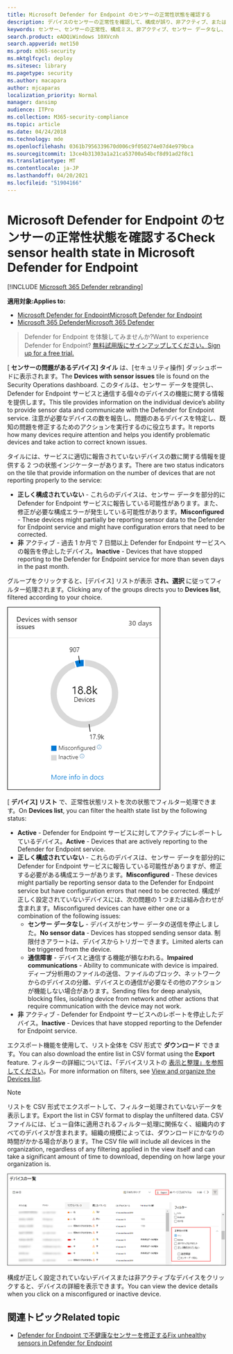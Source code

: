 ```yaml
---
title: Microsoft Defender for Endpoint のセンサーの正常性状態を確認する
description: デバイスのセンサーの正常性を確認して、構成が誤り、非アクティブ、またはセンサー データを報告していないデバイスを特定します。
keywords: センサー、センサーの正常性、構成ミス、非アクティブ、センサー データなし、センサー データ、通信障害、通信障害
search.product: eADQiWindows 10XVcnh
search.appverid: met150
ms.prod: m365-security
ms.mktglfcycl: deploy
ms.sitesec: library
ms.pagetype: security
ms.author: macapara
author: mjcaparas
localization_priority: Normal
manager: dansimp
audience: ITPro
ms.collection: M365-security-compliance
ms.topic: article
ms.date: 04/24/2018
ms.technology: mde
ms.openlocfilehash: 0361b7956339670d006c9f050274e07d4e979bca
ms.sourcegitcommit: 13ce4b31303a1a21ca53700a54bcf8d91ad2f8c1
ms.translationtype: MT
ms.contentlocale: ja-JP
ms.lasthandoff: 04/20/2021
ms.locfileid: "51904166"
---
```

# <a name="check-sensor-health-state-in-microsoft-defender-for-endpoint"></a><span data-ttu-id="bcfa7-104">Microsoft Defender for Endpoint のセンサーの正常性状態を確認する</span><span class="sxs-lookup"><span data-stu-id="bcfa7-104">Check sensor health state in Microsoft Defender for Endpoint</span></span>

[!INCLUDE [Microsoft 365 Defender rebranding](../../includes/microsoft-defender.md)]

<span data-ttu-id="bcfa7-105">**適用対象:**</span><span class="sxs-lookup"><span data-stu-id="bcfa7-105">**Applies to:**</span></span>
- [<span data-ttu-id="bcfa7-106">Microsoft Defender for Endpoint</span><span class="sxs-lookup"><span data-stu-id="bcfa7-106">Microsoft Defender for Endpoint</span></span>](https://go.microsoft.com/fwlink/p/?linkid=2154037)
- [<span data-ttu-id="bcfa7-107">Microsoft 365 Defender</span><span class="sxs-lookup"><span data-stu-id="bcfa7-107">Microsoft 365 Defender</span></span>](https://go.microsoft.com/fwlink/?linkid=2118804)

><span data-ttu-id="bcfa7-108">Defender for Endpoint を体験してみませんか?</span><span class="sxs-lookup"><span data-stu-id="bcfa7-108">Want to experience Defender for Endpoint?</span></span> [<span data-ttu-id="bcfa7-109">無料試用版にサインアップしてください。</span><span class="sxs-lookup"><span data-stu-id="bcfa7-109">Sign up for a free trial.</span></span>](https://www.microsoft.com/microsoft-365/windows/microsoft-defender-atp?ocid=docs-wdatp-checksensor-abovefoldlink)

<span data-ttu-id="bcfa7-110">[ **センサーの問題があるデバイス] タイル** は、[セキュリティ操作] ダッシュボードに表示されます。</span><span class="sxs-lookup"><span data-stu-id="bcfa7-110">The **Devices with sensor issues** tile is found on the Security Operations dashboard.</span></span> <span data-ttu-id="bcfa7-111">このタイルは、センサー データを提供し、Defender for Endpoint サービスと通信する個々のデバイスの機能に関する情報を提供します。</span><span class="sxs-lookup"><span data-stu-id="bcfa7-111">This tile provides information on the individual device’s ability to provide sensor data and communicate with the Defender for Endpoint service.</span></span> <span data-ttu-id="bcfa7-112">注意が必要なデバイスの数を報告し、問題のあるデバイスを特定し、既知の問題を修正するためのアクションを実行するのに役立ちます。</span><span class="sxs-lookup"><span data-stu-id="bcfa7-112">It reports how many devices require attention and helps you identify problematic devices and take action to correct known issues.</span></span>

<span data-ttu-id="bcfa7-113">タイルには、サービスに適切に報告されていないデバイスの数に関する情報を提供する 2 つの状態インジケーターがあります。</span><span class="sxs-lookup"><span data-stu-id="bcfa7-113">There are two status indicators on the tile that provide information on the number of devices that are not reporting properly to the service:</span></span>
- <span data-ttu-id="bcfa7-114">**正しく構成されていない** - これらのデバイスは、センサー データを部分的に Defender for Endpoint サービスに報告している可能性があります。また、修正が必要な構成エラーが発生している可能性があります。</span><span class="sxs-lookup"><span data-stu-id="bcfa7-114">**Misconfigured** - These devices might partially be reporting sensor data to the Defender for Endpoint service and might have configuration errors that need to be corrected.</span></span>
- <span data-ttu-id="bcfa7-115">**非** アクティブ - 過去 1 か月で 7 日間以上 Defender for Endpoint サービスへの報告を停止したデバイス。</span><span class="sxs-lookup"><span data-stu-id="bcfa7-115">**Inactive** - Devices that have stopped reporting to the Defender for Endpoint service for more than seven days in the past month.</span></span>

<span data-ttu-id="bcfa7-116">グループをクリックすると、[デバイス] リストが表示 **され、選択** に従ってフィルター処理されます。</span><span class="sxs-lookup"><span data-stu-id="bcfa7-116">Clicking any of the groups directs you to **Devices list**, filtered according to your choice.</span></span>

![センサーの問題があるデバイスタイルのスクリーンショット](images/atp-devices-with-sensor-issues-tile.png)

<span data-ttu-id="bcfa7-118">[ **デバイス] リスト** で、正常性状態リストを次の状態でフィルター処理できます。</span><span class="sxs-lookup"><span data-stu-id="bcfa7-118">On **Devices list**, you can filter the health state list by the following status:</span></span>
- <span data-ttu-id="bcfa7-119">**Active** - Defender for Endpoint サービスに対してアクティブにレポートしているデバイス。</span><span class="sxs-lookup"><span data-stu-id="bcfa7-119">**Active** - Devices that are actively reporting to the Defender for Endpoint service.</span></span>
- <span data-ttu-id="bcfa7-120">**正しく構成されていない** - これらのデバイスは、センサー データを部分的に Defender for Endpoint サービスに報告している可能性がありますが、修正する必要がある構成エラーがあります。</span><span class="sxs-lookup"><span data-stu-id="bcfa7-120">**Misconfigured** - These devices might partially be reporting sensor data to the Defender for Endpoint service but have configuration errors that need to be corrected.</span></span> <span data-ttu-id="bcfa7-121">構成が正しく設定されていないデバイスには、次の問題の 1 つまたは組み合わせが含まれます。</span><span class="sxs-lookup"><span data-stu-id="bcfa7-121">Misconfigured devices can have either one or a combination of the following issues:</span></span>
  - <span data-ttu-id="bcfa7-122">**センサー データなし** - デバイスがセンサー データの送信を停止しました。</span><span class="sxs-lookup"><span data-stu-id="bcfa7-122">**No sensor data** - Devices has stopped sending sensor data.</span></span> <span data-ttu-id="bcfa7-123">制限付きアラートは、デバイスからトリガーできます。</span><span class="sxs-lookup"><span data-stu-id="bcfa7-123">Limited alerts can be triggered from the device.</span></span>
  - <span data-ttu-id="bcfa7-124">**通信障害** - デバイスと通信する機能が損なわれる。</span><span class="sxs-lookup"><span data-stu-id="bcfa7-124">**Impaired communications** - Ability to communicate with device is impaired.</span></span> <span data-ttu-id="bcfa7-125">ディープ分析用のファイルの送信、ファイルのブロック、ネットワークからのデバイスの分離、デバイスとの通信が必要なその他のアクションが機能しない場合があります。</span><span class="sxs-lookup"><span data-stu-id="bcfa7-125">Sending files for deep analysis, blocking files, isolating device from network and other actions that require communication with the device may not work.</span></span>
- <span data-ttu-id="bcfa7-126">**非** アクティブ - Defender for Endpoint サービスへのレポートを停止したデバイス。</span><span class="sxs-lookup"><span data-stu-id="bcfa7-126">**Inactive** - Devices that have stopped reporting to the Defender for Endpoint service.</span></span>

<span data-ttu-id="bcfa7-127">エクスポート機能を使用して、リスト全体を CSV 形式で **ダウンロード** できます。</span><span class="sxs-lookup"><span data-stu-id="bcfa7-127">You can also download the entire list in CSV format using the **Export** feature.</span></span> <span data-ttu-id="bcfa7-128">フィルターの詳細については、「デバイスリストの [表示と整理」を参照してください](machines-view-overview.md)。</span><span class="sxs-lookup"><span data-stu-id="bcfa7-128">For more information on filters, see [View and organize the Devices list](machines-view-overview.md).</span></span>

>[!NOTE]
><span data-ttu-id="bcfa7-129">リストを CSV 形式でエクスポートして、フィルター処理されていないデータを表示します。</span><span class="sxs-lookup"><span data-stu-id="bcfa7-129">Export the list in CSV format to display the unfiltered data.</span></span> <span data-ttu-id="bcfa7-130">CSV ファイルには、ビュー自体に適用されるフィルター処理に関係なく、組織内のすべてのデバイスが含まれます。組織の規模によっては、ダウンロードにかなりの時間がかかる場合があります。</span><span class="sxs-lookup"><span data-stu-id="bcfa7-130">The CSV file will include all devices in the organization, regardless of any filtering applied in the view itself and can take a significant amount of time to download, depending on how large your organization is.</span></span>

![[デバイス] リスト ページのスクリーンショット](images/atp-devices-list-page.png)

<span data-ttu-id="bcfa7-132">構成が正しく設定されていないデバイスまたは非アクティブなデバイスをクリックすると、デバイスの詳細を表示できます。</span><span class="sxs-lookup"><span data-stu-id="bcfa7-132">You can view the device details when you click on a misconfigured or inactive device.</span></span>

## <a name="related-topic"></a><span data-ttu-id="bcfa7-133">関連トピック</span><span class="sxs-lookup"><span data-stu-id="bcfa7-133">Related topic</span></span>
- [<span data-ttu-id="bcfa7-134">Defender for Endpoint で不健康なセンサーを修正する</span><span class="sxs-lookup"><span data-stu-id="bcfa7-134">Fix unhealthy sensors in Defender for Endpoint</span></span>](fix-unhealthy-sensors.md)
